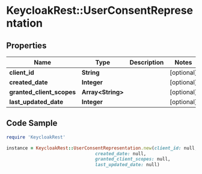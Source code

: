 # KeycloakRest::UserConsentRepresentation

## Properties

Name | Type | Description | Notes
------------ | ------------- | ------------- | -------------
**client_id** | **String** |  | [optional] 
**created_date** | **Integer** |  | [optional] 
**granted_client_scopes** | **Array&lt;String&gt;** |  | [optional] 
**last_updated_date** | **Integer** |  | [optional] 

## Code Sample

```ruby
require 'KeycloakRest'

instance = KeycloakRest::UserConsentRepresentation.new(client_id: null,
                                 created_date: null,
                                 granted_client_scopes: null,
                                 last_updated_date: null)
```


